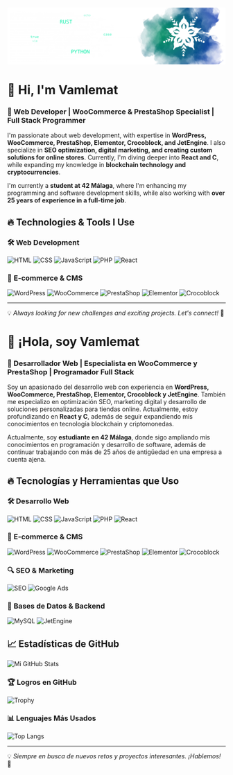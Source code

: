 ![Mi Banner](https://github.com/vamlemat/vamlemat/blob/main/imagen-logo-invertido.png)

# 👋 Hi, I'm Vamlemat

### 🚀 Web Developer | WooCommerce & PrestaShop Specialist | Full Stack Programmer

I'm passionate about web development, with expertise in **WordPress, WooCommerce, PrestaShop, Elementor, Crocoblock, and JetEngine**. I also specialize in **SEO optimization, digital marketing, and creating custom solutions for online stores**. Currently, I'm diving deeper into **React and C**, while expanding my knowledge in **blockchain technology and cryptocurrencies**.

I'm currently a **student at 42 Málaga**, where I'm enhancing my programming and software development skills, while also working with **over 25 years of experience in a full-time job**.

## 🔥 **Technologies & Tools I Use**

### 🛠️ **Web Development**
![HTML](https://img.shields.io/badge/HTML5-E34F26?style=for-the-badge&logo=html5&logoColor=white)
![CSS](https://img.shields.io/badge/CSS3-1572B6?style=for-the-badge&logo=css3&logoColor=white)
![JavaScript](https://img.shields.io/badge/JavaScript-F7DF1E?style=for-the-badge&logo=javascript&logoColor=black)
![PHP](https://img.shields.io/badge/PHP-777BB4?style=for-the-badge&logo=php&logoColor=white)
![React](https://img.shields.io/badge/React-61DAFB?style=for-the-badge&logo=react&logoColor=black)

### 🛒 **E-commerce & CMS**
![WordPress](https://img.shields.io/badge/WordPress-21759B?style=for-the-badge&logo=wordpress&logoColor=white)
![WooCommerce](https://img.shields.io/badge/WooCommerce-96588A?style=for-the-badge&logo=woocommerce&logoColor=white)
![PrestaShop](https://img.shields.io/badge/PrestaShop-DF0067?style=for-the-badge&logo=prestashop&logoColor=white)
![Elementor](https://img.shields.io/badge/Elementor-92003B?style=for-the-badge&logo=elementor&logoColor=white)
![Crocoblock](https://img.shields.io/badge/Crocoblock-5A67D8?style=for-the-badge&logo=crocoblock&logoColor=white)

---
💡 _Always looking for new challenges and exciting projects. Let's connect!_ 🚀


# 👋 ¡Hola, soy Vamlemat

### 🚀 Desarrollador Web | Especialista en WooCommerce y PrestaShop | Programador Full Stack

Soy un apasionado del desarrollo web con experiencia en **WordPress, WooCommerce, PrestaShop, Elementor, Crocoblock y JetEngine**. También me especializo en optimización SEO, marketing digital y desarrollo de soluciones personalizadas para tiendas online. Actualmente, estoy profundizando en **React y C**, además de seguir expandiendo mis conocimientos en tecnología blockchain y criptomonedas.

Actualmente, soy **estudiante en 42 Málaga**, donde sigo ampliando mis conocimientos en programación y desarrollo de software, además de continuar trabajando con más de 25 años de antigüedad en una empresa a cuenta ajena.

## 🔥 **Tecnologías y Herramientas que Uso**

### 🛠️ **Desarrollo Web**
![HTML](https://img.shields.io/badge/HTML5-E34F26?style=for-the-badge&logo=html5&logoColor=white)
![CSS](https://img.shields.io/badge/CSS3-1572B6?style=for-the-badge&logo=css3&logoColor=white)
![JavaScript](https://img.shields.io/badge/JavaScript-F7DF1E?style=for-the-badge&logo=javascript&logoColor=black)
![PHP](https://img.shields.io/badge/PHP-777BB4?style=for-the-badge&logo=php&logoColor=white)
![React](https://img.shields.io/badge/React-61DAFB?style=for-the-badge&logo=react&logoColor=black)

### 🛒 **E-commerce & CMS**
![WordPress](https://img.shields.io/badge/WordPress-21759B?style=for-the-badge&logo=wordpress&logoColor=white)
![WooCommerce](https://img.shields.io/badge/WooCommerce-96588A?style=for-the-badge&logo=woocommerce&logoColor=white)
![PrestaShop](https://img.shields.io/badge/PrestaShop-DF0067?style=for-the-badge&logo=prestashop&logoColor=white)
![Elementor](https://img.shields.io/badge/Elementor-92003B?style=for-the-badge&logo=elementor&logoColor=white)
![Crocoblock](https://img.shields.io/badge/Crocoblock-5A67D8?style=for-the-badge&logo=crocoblock&logoColor=white)

### 🔍 **SEO & Marketing**
![SEO](https://img.shields.io/badge/SEO-1A73E8?style=for-the-badge&logo=google&logoColor=white)
![Google Ads](https://img.shields.io/badge/Google_Ads-4285F4?style=for-the-badge&logo=googleads&logoColor=white)

### 💾 **Bases de Datos & Backend**
![MySQL](https://img.shields.io/badge/MySQL-4479A1?style=for-the-badge&logo=mysql&logoColor=white)
![JetEngine](https://img.shields.io/badge/JetEngine-FF6F00?style=for-the-badge)

## 📈 **Estadísticas de GitHub**

![Mi GitHub Stats](https://github-readme-stats.vercel.app/api?username=vamlemat&show_icons=true&theme=radical)

### 🏆 **Logros en GitHub**
![Trophy](https://github-profile-trophy.vercel.app/?username=vamlemat&theme=onedark)

### 📊 **Lenguajes Más Usados**
![Top Langs](https://github-readme-stats.vercel.app/api/top-langs/?username=vamlemat&layout=compact&theme=radical)

---
💡 _Siempre en busca de nuevos retos y proyectos interesantes. ¡Hablemos!_ 🚀
